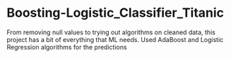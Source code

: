 # Boosting-Logistic_Classifier_Titanic
From removing null values to trying out algorithms on cleaned data, this project has a bit of everything that ML needs. Used AdaBoost and Logistic Regression algorithms for the predictions
